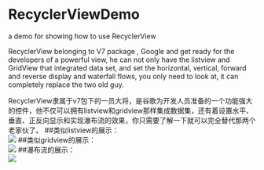 # RecyclerViewDemo
a demo for showing how to use RecyclerView<br>

RecyclerView belonging to V7 package , Google and get ready for the developers of a powerful view, he can not only have the listview and GridView that integrated data set, and set the horizontal, vertical, forward and reverse display and waterfall flows, you only need to look at, it can completely replace the two old guy.<br>

RecyclerView隶属于v7包下的一员大将，是谷歌为开发人员准备的一个功能强大的控件，他不仅可以拥有listview和gridview那样集成数据集，还有着设置水平、垂直、正反向显示和实现瀑布流的效果，你只需要了解一下就可以完全替代那两个老家伙了。
##类似listview的展示： <br>
![](http://img.blog.csdn.net/20160126153929806?watermark/2/text/aHR0cDovL2Jsb2cuY3Nkbi5uZXQv/font/5a6L5L2T/fontsize/400/fill/I0JBQkFCMA==/dissolve/70/gravity/Center)
##类似gridview的展示：<br>
![](http://img.blog.csdn.net/20160126153939989?watermark/2/text/aHR0cDovL2Jsb2cuY3Nkbi5uZXQv/font/5a6L5L2T/fontsize/400/fill/I0JBQkFCMA==/dissolve/70/gravity/Center)
##瀑布流的展示：<br>
![](http://img.blog.csdn.net/20160126153946947?watermark/2/text/aHR0cDovL2Jsb2cuY3Nkbi5uZXQv/font/5a6L5L2T/fontsize/400/fill/I0JBQkFCMA==/dissolve/70/gravity/Center)